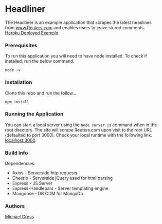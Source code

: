 # Headliner
The Headliner is an example application that scrapes the latest headlines from www.Reuters.com and enables users to leave stored comments.
[Heroku Deployed Example](https://the-headliner.herokuapp.com/)

### Prerequisites
To run this application you will need to have node installed. To check if installed, run the below command.

```node -v```

### Installation

Clone this repo and run the follow...

```npm install```

### Running the Application

You can start a local server using the ```node server.js``` command when in the root directory.
The site will scrape Reuters.com upon visit to the root URL (defaulted to port 3000).
Check your local runtime with the following link. [localhost:3000]().

### Build Info
Dependencies:
* Axios - Serverside http requests
* Cheerio - Serverside jQuery used for html parsing
* Express - JS Server
* Express-Handlebars - Server templating engine
* Mongoose - DB ODM for MongoDb

### Authors
[Michael Gross](https://github.com/grossmi4)